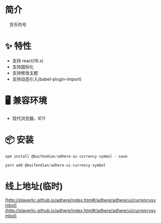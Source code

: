 # 简介
&ensp;&ensp;货币符号

# ✨ 特性
- 支持 react(18.x)
- 支持国际化
- 支持修改主题
- 支持动态引入(babel-plugin-import)

# 🖥 兼容环境
- 现代浏览器，IE11

# 📦 安装
```javascript
npm install @baifendian/adhere-ui-currency-symbol --save
``` 

```javascript
yarn add @baifendian/adhere-ui-currency-symbol
```

# 线上地址(临时)
[http://playerljc.github.io/adhere/index.html#/adhere/adhere/ui/currencysymbol](http://playerljc.github.io/adhere/index.html#/adhere/adhere/ui/currencysymbol)

